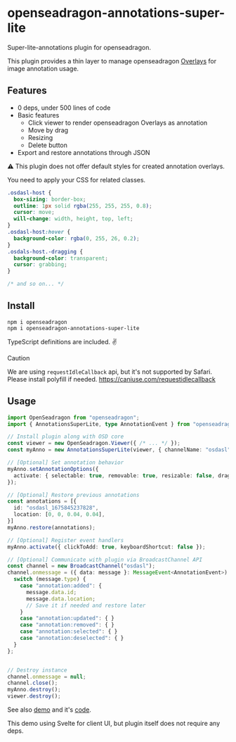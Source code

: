 # openseadragon-annotations-super-lite

Super-lite-annotations plugin for openseadragon.

This plugin provides a thin layer to manage openseadragon [Overlays](https://openseadragon.github.io/examples/ui-overlays/) for image annotation usage.

## Features

- 0 deps, under 500 lines of code
- Basic features
  - Click viewer to render openseadragon Overlays as annotation
  - Move by drag
  - Resizing
  - Delete button
- Export and restore annotations through JSON

⚠️ This plugin does not offer default styles for created annotation overlays.

You need to apply your CSS for related classes.

```css
.osdasl-host {
  box-sizing: border-box;
  outline: 1px solid rgba(255, 255, 255, 0.8);
  cursor: move;
  will-change: width, height, top, left;
}
.osdasl-host:hover {
  background-color: rgba(0, 255, 26, 0.2);
}
.osdals-host.-dragging {
  background-color: transparent;
  cursor: grabbing;
}

/* and so on... */
```

## Install

```
npm i openseadragon
npm i openseadragon-annotations-super-lite
```

TypeScript definitions are included. ✌️

> [!CAUTION]
> We are using `requestIdleCallback` api, but it's not supported by Safari.
> Please install polyfill if needed.
> https://caniuse.com/requestidlecallback

## Usage

```ts
import OpenSeadragon from "openseadragon";
import { AnnotationsSuperLite, type AnnotationEvent } from "openseadragon-annotations-super-lite";

// Install plugin along with OSD core
const viewer = new OpenSeadragon.Viewer({ /* ... */ });
const myAnno = new AnnotationsSuperLite(viewer, { channelName: "osdasl" });

// [Optional] Set annotation behavior
myAnno.setAnnotationOptions({
  activate: { selectable: true, removable: true, resizable: false, draggable: false },
});

// [Optional] Restore previous annotations
const annotations = [{
  id: "osdasl_1675845237828",
  location: [0, 0, 0.04, 0.04],
}]
myAnno.restore(annotations);

// [Optional] Register event handlers
myAnno.activate({ clickToAdd: true, keyboardShortcut: false });

// [Optional] Communicate with plugin via BroadcastChannel API
const channel = new BroadcastChannel("osdasl");
channel.onmessage = ({ data: message }: MessageEvent<AnnotationEvent>) => {
  switch (message.type) {
    case "annotation:added": {
      message.data.id;
      message.data.location;
      // Save it if needed and restore later
    }
    case "annotation:updated": { }
    case "annotation:removed": { }
    case "annotation:selected": { }
    case "annotation:deselected": { }
  }
};


// Destroy instance
channel.onmessage = null;
channel.close();
myAnno.destroy();
viewer.destroy();
```

See also [demo](https://leaysgur.github.io/openseadragon-annotations-super-lite/) and it's [code](https://github.com/leaysgur/openseadragon-annotations-super-lite/blob/main/demo/src/viewer/index.svelte).

This demo using Svelte for client UI, but plugin itself does not require any deps.

